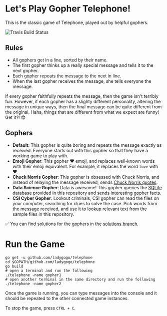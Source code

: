 # Let's Play Gopher Telephone!

This is the classic game of Telephone, played out by helpful gophers.

![Travis Build Status](https://travis-ci.org/ladygogo/telephone.svg?branch=master)

## Rules
* All gophers get in a line, sorted by their name.
* The first gopher thinks up a really special message and tells it to the next gopher.
* Each gopher repeats the message to the next in line.
* When the last gopher receives the message, she tells everyone the message.

If every gopher faithfully repeats the message, then the game isn't terribly fun. However, if each gopher has a slighty different personality, altering the message in unique ways, then the final message can be quite different from the original. Haha, things that are different from what we expect are funny! Get it?! 😎

## Gophers

* **Default**: This gopher is quite boring and repeats the message exactly as received. Everyone starts out with this gopher so that they have a working game to play with.
* **Emoji Gopher**: This gopher ❤️ emoji, and replaces well-known words with their emoji equivalent. For example, it replaces the word `love` with ❤️.
* **Chuck Norris Gopher**: This gopher is obsessed with Chuck Norris, and instead of relaying the message received, sends [Chuck Norris quotes](norris).
* **Data Science Gopher**: Data is awesome! This gopher queries the [SQLite](sqlite) database provided in this repository and sends interesting gopher facts.
* **CSI Cyber Gopher**: Lookout criminals, CSI gopher can read the files on your computer, searching for clues to solve the case. Pick words from the message received, and use it to lookup relevant text from the sample files in this repository.

[norris]: http://api.icndb.com/jokes/random
[sqlite]: https://github.com/mattn/go-sqlite3
[aciitext]: http://artii.herokuapp.com/make?text=gophers

✅ You can find solutions for the gophers in the [solutions branch](https://github.com/ladygogo/telephone/tree/solutions/gophers).

# Run the Game

```
go get -u github.com/ladygogo/telephone
cd $GOPATH/github.com/ladygogo/telephone
go build
# open a terminal and run the following
./telephone -name gopher1
# open another terminal in the same directory and run the following
./telephone -name gopher2
```

Once the game is running, you can type messages into the console and it should
be repeated to the other connected game instances.

To stop the game, press `CTRL + C`.